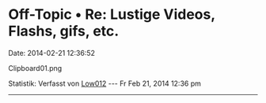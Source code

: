 Off-Topic • Re: Lustige Videos, Flashs, gifs, etc.
==================================================

Date: 2014-02-21 12:36:52

Clipboard01.png

Statistik: Verfasst von
[Low012](http://forum.yacy-websuche.de/memberlist.php?mode=viewprofile&u=62)
--- Fr Feb 21, 2014 12:36 pm

------------------------------------------------------------------------
